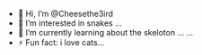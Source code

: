 - 👋 Hi, I’m @Cheesethe3ird
- 👀 I’m interested in snakes ...
- 🌱 I’m currently learning about the skeloton  ...
 ...
- ⚡ Fun fact: i love cats...

<!---
Cheesethe3ird/Cheesethe3ird is a ✨ special ✨ repository because its `README.md` (this file) appears on your GitHub profile.
You can click the Preview link to take a look at your changes.
--->

